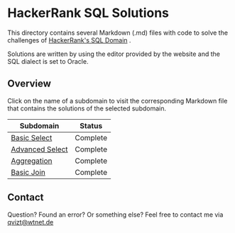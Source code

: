 # HackerRank SQL Solutions
This directory contains several Markdown (.md) files with code to solve the challenges of [HackerRank's SQL Domain](https://www.hackerrank.com/domains/sql) .

Solutions are written by using the editor provided by the website and the SQL dialect is set to Oracle.

## Overview
Click on the name of a subdomain to visit the corresponding Markdown file that contains the solutions of the selected subdomain.

|Subdomain|Status|
|--------|--------|
|[Basic Select](Basic%20Select.md)|Complete|
|[Advanced Select](Advanced%20Select.md)|Complete|
|[Aggregation](Aggregation.md)|Complete|
|[Basic Join](Basic%20Join.md)|Complete|

## Contact
Question? Found an error? Or something else? Feel free to contact me via qvizt@wtnet.de
